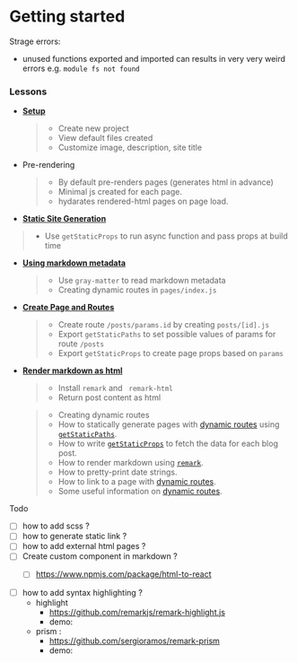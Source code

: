 

# Getting started



Strage errors: 

- unused functions exported and imported can results in very very weird errors e.g. `module fs not found`



### Lessons

- **[Setup](./Lessons/01-Setup.md)**

  > - Create new project 
  > - View default files created
  > - Customize image, description, site title

- Pre-rendering

  > - By default pre-renders pages (generates html in advance)
  > - Minimal js created for each page.
  > - hydarates rendered-html pages on page load.

-  **[Static Site Generation](./Lessons/02-static-site-generation.md)**

  > - Use `getStaticProps` to run async function and pass props at build time
  
- **[Using markdown metadata](./Lessons/03-md-metadata.md)**

  > - Use `gray-matter` to read markdown metadata
  > - Creating dynamic routes in `pages/index.js`
  
- **[Create Page and Routes](./Lessons/04-create-page-and-routes.md)**

  > - Create route `/posts/params.id` by creating `posts/[id].js`
  > - Export `getStaticPaths` to set possible values of params for route `/posts`
  > - Export `getStaticProps` to create page props based on `params`
  
  
  
- **[Render markdown as html](./Lessons/05-render-markdown.md)**

  > - Install `remark` and ` remark-html` 
  > - Return post content as html

  

  

  > - Creating dynamic routes
  > - How to statically generate pages with [dynamic routes](https://nextjs.org/docs/routing/dynamic-routes) using [`getStaticPaths`](https://nextjs.org/docs/basic-features/data-fetching#getstaticpaths-static-generation).
  > - How to write [`getStaticProps`](https://nextjs.org/docs/basic-features/data-fetching#getstaticprops-static-generation) to fetch the data for each blog post.
  >- How to render markdown using [`remark`](https://github.com/remarkjs/remark).
  > - How to pretty-print date strings.
  >- How to link to a page with [dynamic routes](https://nextjs.org/docs/routing/dynamic-routes).
  > - Some useful information on [dynamic routes](https://nextjs.org/docs/routing/dynamic-routes).

  

Todo

- [ ] how to add scss ?
- [ ] how to generate static link ? 
- [ ] how to add external html pages ?
- [ ] Create custom component in markdown ?
  - [ ] https://www.npmjs.com/package/html-to-react



- [ ] how to add syntax highlighting ? 
  - highlight 
    - https://github.com/remarkjs/remark-highlight.js
    - demo: 
  - prism : 
    - https://github.com/sergioramos/remark-prism
    - demo: 